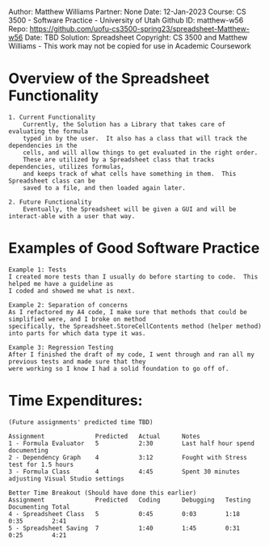 
Author:		Matthew Williams
Partner:	None
Date:		12-Jan-2023
Course:		CS 3500 - Software Practice - University of Utah
Github ID:	matthew-w56
Repo:		https://github.com/uofu-cs3500-spring23/spreadsheet-Matthew-w56
Date:		TBD
Solution:	Spreadsheet
Copyright:	CS 3500 and Matthew Williams - This work may not be copied for use in Academic Coursework


# Overview of the Spreadsheet Functionality

	1. Current Functionality
		Currently, the Solution has a Library that takes care of evaluating the formula
		typed in by the user.  It also has a class that will track the dependencies in the
		cells, and will allow things to get evaluated in the right order.
		These are utilized by a Spreadsheet class that tracks dependencies, utilizes formulas,
		and keeps track of what cells have something in them.  This Spreadsheet class can be
		saved to a file, and then loaded again later.

	2. Future Functionality
		Eventually, the Spreadsheet will be given a GUI and will be interact-able with a user that way.

# Examples of Good Software Practice

	Example 1: Tests
	I created more tests than I usually do before starting to code.  This helped me have a guideline as
	I coded and showed me what is next.

	Example 2: Separation of concerns
	As I refactored my A4 code, I make sure that methods that could be simplified were, and I broke on method
	specifically, the Spreadsheet.StoreCellContents method (helper method) into parts for which data type it was.

	Example 3: Regression Testing
	After I finished the draft of my code, I went through and ran all my previous tests and made sure that they
	were working so I know I had a solid foundation to go off of.

# Time Expenditures:
	(Future assignments' predicted time TBD)

	Assignment				Predicted	Actual		Notes
	1 - Formula Evaluator	5			2:30		Last half hour spend documenting
	2 - Dependency Graph	4			3:12		Fought with Stress test for 1.5 hours
	3 - Formula Class		4			4:45		Spent 30 minutes adjusting Visual Studio settings
	
	Better Time Breakout (Should have done this earlier)
	Assignment				Predicted	Coding		Debugging	Testing		Documenting	Total
	4 - Spreadsheet Class	5			0:45		0:03		1:18		0:35		2:41
	5 - Spreadsheet Saving	7			1:40		1:45		0:31		0:25		4:21